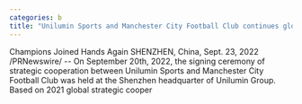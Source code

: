 ```yaml
---
categories: b
title: "Unilumin Sports and Manchester City Football Club continues global partnership"
---
```

Champions Joined Hands Again  SHENZHEN, China, Sept. 23, 2022 /PRNewswire/ -- On September 20th, 2022, the signing ceremony of strategic cooperation between Unilumin Sports and Manchester City Football Club was held at the Shenzhen headquarter of Unilumin Group. Based on 2021 global strategic cooper